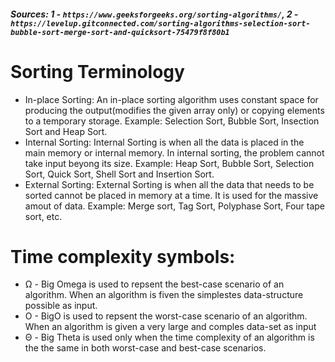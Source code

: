 ##### Sources: 1 - ``https://www.geeksforgeeks.org/sorting-algorithms/``,  2 - ``https://levelup.gitconnected.com/sorting-algorithms-selection-sort-bubble-sort-merge-sort-and-quicksort-75479f8f80b1``

# Sorting Terminology
- In-place Sorting: An in-place sorting algorithm uses constant space for producing the output(modifies the given array only)
or copying elements to a temporary storage. Example: Selection Sort, Bubble Sort, Insection Sort and Heap Sort.
- Internal Sorting: Internal Sorting is when all the data is placed in the main memory or internal memory. In internal
sorting, the problem cannot take input beyong its size. Example: Heap Sort, Bubble Sort, Selection Sort, Quick Sort,
Shell Sort and Insertion Sort.
- External Sorting: External Sorting is when all the data that needs to be sorted cannot be placed in memory at a time.
It is used for the massive amout of data. Example: Merge sort, Tag Sort, Polyphase Sort, Four tape sort, etc.


# Time complexity symbols:
- Ω - Big Omega is used to repsent the best-case scenario of an algorithm.
            When an algorithm is fiven the simplestes data-structure possible as input.
- O - BigO is used to repsent the worst-case scenario of an algorithm.
            When an algorithm is given a very large and comples data-set as input
- Θ - Big Theta is used only when the time complexity of an algorithm is the
            the same in both worst-case and best-case scenarios.
